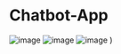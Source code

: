# Chatbot-App

![image](https://user-images.githubusercontent.com/72265885/141533294-599e8c69-b06e-448f-aea0-aa7080050529.png)
![image](https://user-images.githubusercontent.com/72265885/141533302-e798c61b-e7fb-463b-99e2-f56af45b0178.png)
![image](https://user-images.githubusercontent.com/72265885/141533310-ae84f302-3eb6-45e0-b585-3fcffe150655.png)
)
